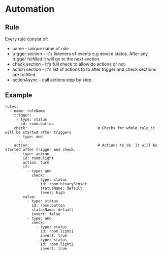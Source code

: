 # Automation

## Rule

Every rule consist of:

* name - unique name of rule
* trigger section - it's listeners of events e.g device status. After any trigger fulfilled it will go to
  the next section.
* check section - it's full check to allow do actions or not.
* action section - it's list of actions to to after trigger and check sections are fulfilled.
* actionAsync - call actions step by step.


## Example

    rules:
      - name: ruleName
        trigger:
         - type: status
           id: room.button
        check:                                # Checks for whole rule it will be started after triggers
          - type: and
          ...
        action:                               # Actions to do. It will be started after trigger and check.
          - type: action
            id: room.light
            action: turn
            if:
              - type: and
                check:
                  - type: status
                    id: room.binarySensor
                    statusName: default
                    level: high
            value:
              - type: status
                id: room.button
                statusName: default
                invert: false
              - type: and
                check:
                  - type: status
                    id: room.light1
                    invert: true
                  - type: status
                    id: room.light2
                    invert: true
